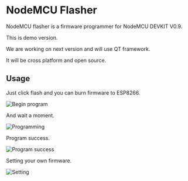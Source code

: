 NodeMCU Flasher
===============

NodeMCU flasher is a firmware programmer for NodeMCU DEVKIT V0.9.

This is demo version.

We are working on next version and will use QT framework. 

It will be cross platform and open source.

Usage
---------------
Just click flash and you can burn firmware to ESP8266.

![Begin program](http://i659.photobucket.com/albums/uu316/vowstar/NodeMCU-Flasher-Begin.png)

And wait a moment.

![Programming](http://i659.photobucket.com/albums/uu316/vowstar/NodeMCU-Flasher-Programming.png)

Program success.

![Program success](http://i659.photobucket.com/albums/uu316/vowstar/NodeMCU-Flasher-Success.png)

Setting your own firmware.

![Setting](http://i659.photobucket.com/albums/uu316/vowstar/NodeMCU-Flasher-Setting.png)
